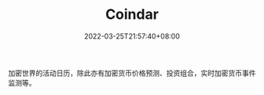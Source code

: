 ﻿---
weight: 
title: "Coindar"
description: "加密世界的活动日历，除此亦有加密货币价格预测、投资组合，实时加密货币事件监测等"
date: 2022-03-25T21:57:40+08:00
lastmod: 2022-03-25T16:45:40+08:00
draft: false
authors: ["Metabd"]
featuredImage: "coindar.jpg"
link: ""
tags: ["元宇宙社区","Coindar"]
categories: ["navigation"]
navigation: ["元宇宙社区"]
lightgallery: true
toc: true
pinned: false
recommend: false
recommend1: false
---
加密世界的活动日历，除此亦有加密货币价格预测、投资组合，实时加密货币事件监测等。
